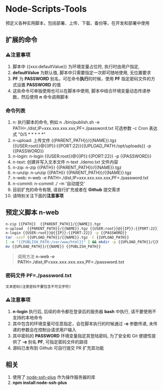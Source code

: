 # Node-Scripts-Tools

预定义各种实用脚本，包括部署、上传、下载、备份等，在开发和部署中使用

## 扩展的命令

### ⚠️**注意事项**

1. 脚本中 {{xxx:defaultValue}} 为环境变量占位符, 执行时由用户指定,
2. **defaultValue** 为默认值, 脚本中只需要指定一次即可随地使用, 无位置要求
3. **PF** 为 **PASSWORD** 别名，可在命令**执行**的时候，使用 **PF** 指定密码文件的方式设置 **PASSWORD** 的值
4. 这些命令可单独使用也可以在脚本中使用, 脚本中结合环境变量动态传递参数，然后使用 **n** 命令调用脚本

### 命令列表

1. n: 执行脚本的命令, 例如 n ./bin/publish.sh -e PATH=./dist,IP=xxx.xxx.xxx.xxx,PF=./password.txt 可选参数 -c Cron 表达式 "0/5 \* \* \* \* \*"
2. n-upload: 上传文件 {{PARENT_PATH}}/{{NAME}}.tgz {{USER:root}}@{{IP}}:{{PORT:22}}{{UPLOAD_PATH:/opt/uploads}} -p {{PASSWORD}}
3. n-login: n-login {{USER:root}}@{{IP}}:{{PORT:22}} -p {{PASSWORD}}
4. n-text: 创建并写入文本文件 n-text ./demo.txt 文件内容
5. n-zip: n-zip {{PATH}} {{PARENT_PATH}}/{{NAME}}.tgz
6. n-unzip: n-unzip {{PATH}} {{PARENT_PATH}}/{{NAME}}.tgz
7. n-web: n-web -e PATH=./dist,IP=xxx.xxx.xxx.xxx,PF=./password.txt
8. n-commit: n-commit ./ -m '自动提交'
9. 目前扩充的命令有限, 请自行扩充或者在 **Github** 提交需求
10. 请特别关注下面的**注意事项**

## 预定义脚本 n-web

```bash
n-zip {{PATH}}  {{PARENT_PATH}}/{{NAME}}.tgz
n-upload  {{PARENT_PATH}}/{{NAME}}.tgz {{USER:root}}@{{IP}}:{{PORT:22}}{{UPLOAD_PATH:/opt/uploads}} -p {{PASSWORD}}
n-login {{USER:root}}@{{IP}}:{{PORT:22}} -p {{PASSWORD}}
tar -xzvf {{UPLOAD_PATH}}/{{NAME}}.tgz -C {{UPLOAD_PATH}}
[ -e "{{PUBLISH_PATH:/var/www/html}}" ] && mkdir -p {{UPLOAD_PATH}}/{{NAME}}-versions && mv {{PUBLISH_PATH}} {{UPLOAD_PATH}}/{{NAME}}-versions/{{TIMESTAMP}}
mv {{UPLOAD_PATH}}/{{NAME}} {{PUBLISH_PATH}}
```

> 调用方法 **n-web -e PATH=./dist,IP=xxx.xxx.xxx.xxx,PF=./password.txt**

### 密码文件 PF=./password.txt

```text
文本密码(注意密码不要包含不可见字符)
```

### ⚠️**注意事项**

1. **n-login** 执行后, 后续的命令都在登录后的服务器 **bash** 中执行, 请不要使用不支持的本地命令
2. 其中包含的环境变量可任意指定，会在脚本执行的时候通过 **-e** 参数传递, 未传递的参数会在控制台请求用户输入
3. 其中密码的 **PASSWORD** 环境变量指定其登陆密码, 为了安全和 Git 便捷性提供了 **-e** 别名 **PF**, 可指定密码文件的路径
4. 源码已发布到 Github 可自行提交 PR 扩充其功能

## 相关

1. 使用了 [node-ssh-plus](https://www.npmjs.com/package/node-ssh-plus) 作为操作服务器的库
2. **npm install node-ssh-plus**
